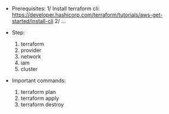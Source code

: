 - Prerequisites:
1/ Install terraform cli: https://developer.hashicorp.com/terraform/tutorials/aws-get-started/install-cli
2/ ...

- Step:
    1. terraform
    2. provider
    3. network
    4. iam
    5. cluster

- Important commands:
    1. terraform plan
    2. terraform apply
    3. terraform destroy
